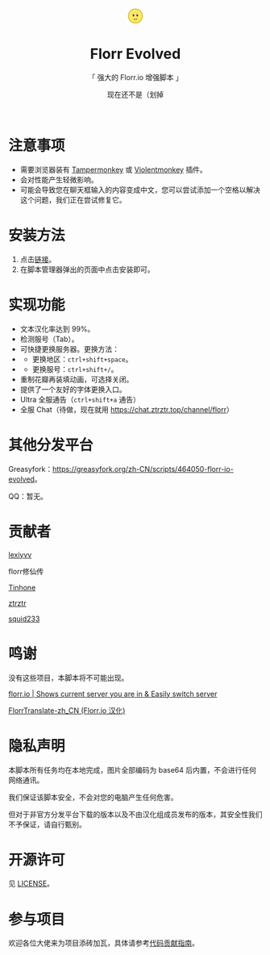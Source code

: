 <br>

<div align="center">
  <img src="./florrIcon-32x32.png"></img>

  <h1>Florr Evolved</h1>

  <p>「 强大的 Florr.io 增强脚本 」</p>

  <p>现在还不是（划掉</p>
</div>

<br>

# 注意事项
- 需要浏览器装有 [Tampermonkey](https://tampermonkey.net/) 或 [Violentmonkey](https://violentmonkey.github.io/) 插件。
- 会对性能产生轻微影响。
- 可能会导致您在聊天框输入的内容变成中文，您可以尝试添加一个空格以解决这个问题，我们正在尝试修复它。


# 安装方法
1. 点击[链接](https://raw.githubusercontent.com/FlorrModsTeam/Florr-Evolved/master/src/Florr-Evolved.user.js)。
2. 在脚本管理器弹出的页面中点击安装即可。


# 实现功能
- 文本汉化率达到 99%。
- 检测服号（Tab）。
- 可快捷更换服务器。更换方法：
- - 更换地区：`ctrl+shift+space`。
- - 更换服号：`ctrl+shift+/`。
- 重制花瓣再装填动画，可选择关闭。
- 提供了一个友好的字体更换入口。
- Ultra 全服通告（`ctrl+shift+a` 通告）
- 全服 Chat（待做，现在就用 <https://chat.ztrztr.top/channel/florr>）


# 其他分发平台
Greasyfork：<https://greasyfork.org/zh-CN/scripts/464050-florr-io-evolved>。

QQ：暂无。


# 贡献者
[lexiyvv](https://github.com/lexiyvv)

florr修仙传

[Tinhone](https://github.com/Tinhone)

[ztrztr](https://github.com/ZhongTianrui)

[squid233](https://github.com/squid233)


# 鸣谢
没有这些项目，本脚本将不可能出现。

[florr.io | Shows current server you are in & Easily switch server](https://greasyfork.org/zh-CN/scripts/461100)

[FlorrTranslate-zh_CN (Florr.io 汉化)](https://github.com/FlorrModsTeam/FlorrTranslate-zh_CN)


# 隐私声明
本脚本所有任务均在本地完成，图片全部编码为 base64 后内置，不会进行任何网络通讯。

我们保证该脚本安全，不会对您的电脑产生任何危害。

但对于非官方分发平台下载的版本以及不由汉化组成员发布的版本，其安全性我们不予保证，请自行甄别。


# 开源许可
见 [LICENSE](./LICENSE)。


# 参与项目
欢迎各位大佬来为项目添砖加瓦，具体请参考[代码贡献指南](./CONTRIBUTING.md)。

